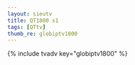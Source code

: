 ```yaml
--- 
layout: sieutv
title: QT1800 s1
tags: [QTtv]
thumb_re: globiptv1800
---
```

{% include tvadv key="globiptv1800" %} 
